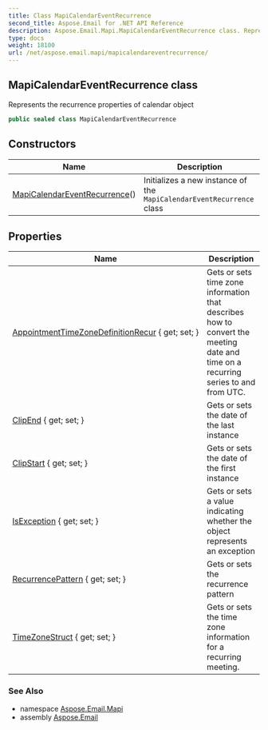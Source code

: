 ```yaml
---
title: Class MapiCalendarEventRecurrence
second_title: Aspose.Email for .NET API Reference
description: Aspose.Email.Mapi.MapiCalendarEventRecurrence class. Represents the recurrence properties of calendar object
type: docs
weight: 18100
url: /net/aspose.email.mapi/mapicalendareventrecurrence/
---
```

## MapiCalendarEventRecurrence class

Represents the recurrence properties of calendar object

```csharp
public sealed class MapiCalendarEventRecurrence
```

## Constructors

| Name | Description |
| --- | --- |
| [MapiCalendarEventRecurrence](mapicalendareventrecurrence/)() | Initializes a new instance of the `MapiCalendarEventRecurrence` class |

## Properties

| Name | Description |
| --- | --- |
| [AppointmentTimeZoneDefinitionRecur](../../aspose.email.mapi/mapicalendareventrecurrence/appointmenttimezonedefinitionrecur/) { get; set; } | Gets or sets time zone information that describes how to convert the meeting date and time on a recurring series to and from UTC. |
| [ClipEnd](../../aspose.email.mapi/mapicalendareventrecurrence/clipend/) { get; set; } | Gets or sets the date of the last instance |
| [ClipStart](../../aspose.email.mapi/mapicalendareventrecurrence/clipstart/) { get; set; } | Gets or sets the date of the first instance |
| [IsException](../../aspose.email.mapi/mapicalendareventrecurrence/isexception/) { get; set; } | Gets or sets a value indicating whether the object represents an exception |
| [RecurrencePattern](../../aspose.email.mapi/mapicalendareventrecurrence/recurrencepattern/) { get; set; } | Gets or sets the recurrence pattern |
| [TimeZoneStruct](../../aspose.email.mapi/mapicalendareventrecurrence/timezonestruct/) { get; set; } | Gets or sets the time zone information for a recurring meeting. |

### See Also

* namespace [Aspose.Email.Mapi](../../aspose.email.mapi/)
* assembly [Aspose.Email](../../)


